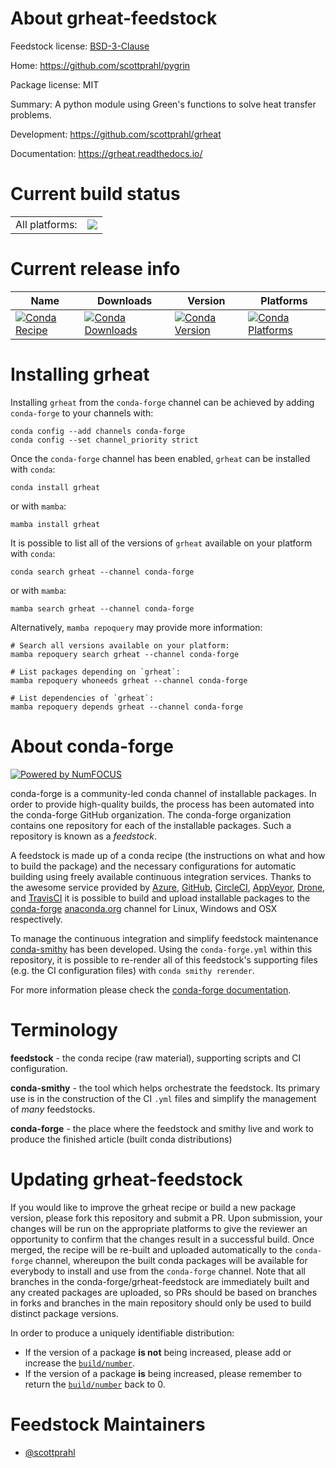 About grheat-feedstock
======================

Feedstock license: [BSD-3-Clause](https://github.com/conda-forge/grheat-feedstock/blob/main/LICENSE.txt)

Home: https://github.com/scottprahl/pygrin

Package license: MIT

Summary: A python module using Green's functions to solve heat transfer problems.

Development: https://github.com/scottprahl/grheat

Documentation: https://grheat.readthedocs.io/

Current build status
====================


<table><tr><td>All platforms:</td>
    <td>
      <a href="https://dev.azure.com/conda-forge/feedstock-builds/_build/latest?definitionId=20595&branchName=main">
        <img src="https://dev.azure.com/conda-forge/feedstock-builds/_apis/build/status/grheat-feedstock?branchName=main">
      </a>
    </td>
  </tr>
</table>

Current release info
====================

| Name | Downloads | Version | Platforms |
| --- | --- | --- | --- |
| [![Conda Recipe](https://img.shields.io/badge/recipe-grheat-green.svg)](https://anaconda.org/conda-forge/grheat) | [![Conda Downloads](https://img.shields.io/conda/dn/conda-forge/grheat.svg)](https://anaconda.org/conda-forge/grheat) | [![Conda Version](https://img.shields.io/conda/vn/conda-forge/grheat.svg)](https://anaconda.org/conda-forge/grheat) | [![Conda Platforms](https://img.shields.io/conda/pn/conda-forge/grheat.svg)](https://anaconda.org/conda-forge/grheat) |

Installing grheat
=================

Installing `grheat` from the `conda-forge` channel can be achieved by adding `conda-forge` to your channels with:

```
conda config --add channels conda-forge
conda config --set channel_priority strict
```

Once the `conda-forge` channel has been enabled, `grheat` can be installed with `conda`:

```
conda install grheat
```

or with `mamba`:

```
mamba install grheat
```

It is possible to list all of the versions of `grheat` available on your platform with `conda`:

```
conda search grheat --channel conda-forge
```

or with `mamba`:

```
mamba search grheat --channel conda-forge
```

Alternatively, `mamba repoquery` may provide more information:

```
# Search all versions available on your platform:
mamba repoquery search grheat --channel conda-forge

# List packages depending on `grheat`:
mamba repoquery whoneeds grheat --channel conda-forge

# List dependencies of `grheat`:
mamba repoquery depends grheat --channel conda-forge
```


About conda-forge
=================

[![Powered by
NumFOCUS](https://img.shields.io/badge/powered%20by-NumFOCUS-orange.svg?style=flat&colorA=E1523D&colorB=007D8A)](https://numfocus.org)

conda-forge is a community-led conda channel of installable packages.
In order to provide high-quality builds, the process has been automated into the
conda-forge GitHub organization. The conda-forge organization contains one repository
for each of the installable packages. Such a repository is known as a *feedstock*.

A feedstock is made up of a conda recipe (the instructions on what and how to build
the package) and the necessary configurations for automatic building using freely
available continuous integration services. Thanks to the awesome service provided by
[Azure](https://azure.microsoft.com/en-us/services/devops/), [GitHub](https://github.com/),
[CircleCI](https://circleci.com/), [AppVeyor](https://www.appveyor.com/),
[Drone](https://cloud.drone.io/welcome), and [TravisCI](https://travis-ci.com/)
it is possible to build and upload installable packages to the
[conda-forge](https://anaconda.org/conda-forge) [anaconda.org](https://anaconda.org/)
channel for Linux, Windows and OSX respectively.

To manage the continuous integration and simplify feedstock maintenance
[conda-smithy](https://github.com/conda-forge/conda-smithy) has been developed.
Using the ``conda-forge.yml`` within this repository, it is possible to re-render all of
this feedstock's supporting files (e.g. the CI configuration files) with ``conda smithy rerender``.

For more information please check the [conda-forge documentation](https://conda-forge.org/docs/).

Terminology
===========

**feedstock** - the conda recipe (raw material), supporting scripts and CI configuration.

**conda-smithy** - the tool which helps orchestrate the feedstock.
                   Its primary use is in the construction of the CI ``.yml`` files
                   and simplify the management of *many* feedstocks.

**conda-forge** - the place where the feedstock and smithy live and work to
                  produce the finished article (built conda distributions)


Updating grheat-feedstock
=========================

If you would like to improve the grheat recipe or build a new
package version, please fork this repository and submit a PR. Upon submission,
your changes will be run on the appropriate platforms to give the reviewer an
opportunity to confirm that the changes result in a successful build. Once
merged, the recipe will be re-built and uploaded automatically to the
`conda-forge` channel, whereupon the built conda packages will be available for
everybody to install and use from the `conda-forge` channel.
Note that all branches in the conda-forge/grheat-feedstock are
immediately built and any created packages are uploaded, so PRs should be based
on branches in forks and branches in the main repository should only be used to
build distinct package versions.

In order to produce a uniquely identifiable distribution:
 * If the version of a package **is not** being increased, please add or increase
   the [``build/number``](https://docs.conda.io/projects/conda-build/en/latest/resources/define-metadata.html#build-number-and-string).
 * If the version of a package **is** being increased, please remember to return
   the [``build/number``](https://docs.conda.io/projects/conda-build/en/latest/resources/define-metadata.html#build-number-and-string)
   back to 0.

Feedstock Maintainers
=====================

* [@scottprahl](https://github.com/scottprahl/)

